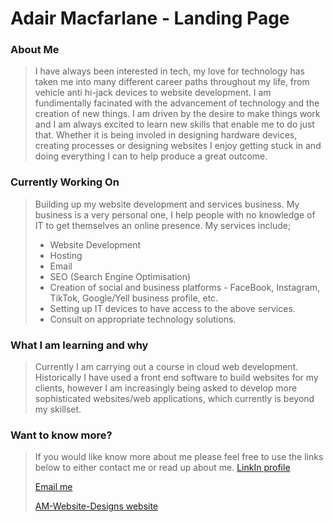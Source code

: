 # Adair Macfarlane - Landing Page

### About Me
> I have always been interested in tech, my love for technology has taken me into many different career paths throughout my life,
> from vehicle anti hi-jack devices to website development. I am fundimentally facinated with the advancement of technology and
> the creation of new things. I am driven by the desire to make things work and I am always excited to learn new skills that enable
> me to do just that.
> Whether it is being involed in designing hardware devices, creating processes or designing websites I enjoy getting stuck in and
> doing everything I can to help produce a great outcome.

### Currently Working On
> Building up my website development and services business.
> My business is a very personal one, I help people with no knowledge of IT to get themselves an online presence.
> My services include;
> + Website Development
> + Hosting
> + Email
> + SEO (Search Engine Optimisation)
> + Creation of social and business platforms - FaceBook, Instagram, TikTok, Google/Yell business profile, etc.
> + Setting up IT devices to have access to the above services.
> + Consult on appropriate technology solutions.


### What I am learning and why
> Currently I am carrying out a course in cloud web development. Historically I have used a front end software to build websites for
> my clients, however I am increasingly being asked to develop more sophisticated websites/web applications, which currently is beyond
> my skillset.  

### Want to know more?
> If you would like know more about me please feel free to use the links below to either contact me or read up about me.
> [LinkIn profile](www.linkedin.com/in/adair-macfarlane-972b258)
> 
> [Email me](mailto:info@am-website-designs.com?subject=Contact%20via%20GitHub)
>
> [AM-Website-Designs website](www.am-website-designs.com)
